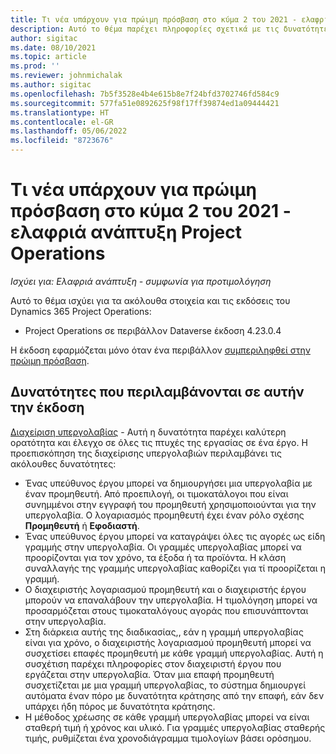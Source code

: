 ```yaml
---
title: Τι νέα υπάρχουν για πρώιμη πρόσβαση στο κύμα 2 του 2021 - ελαφριά ανάπτυξη Project Operations
description: Αυτό το θέμα παρέχει πληροφορίες σχετικά με τις δυνατότητες που είναι διαθέσιμες στην έκδοση πρώιμης πρόσβασης του κύματος 2 του 2021 του Project Operations για ελαφριά ανάπτυξη.
author: sigitac
ms.date: 08/10/2021
ms.topic: article
ms.prod: ''
ms.reviewer: johnmichalak
ms.author: sigitac
ms.openlocfilehash: 7b5f3528e4b4e615b8e7f24bfd3702746fd584c9
ms.sourcegitcommit: 577fa51e0892625f98f17ff39874ed1a09444421
ms.translationtype: HT
ms.contentlocale: el-GR
ms.lasthandoff: 05/06/2022
ms.locfileid: "8723676"
---
```

# <a name="whats-new-2021-wave-2-early-access---project-operations-lite-deployment"></a>Τι νέα υπάρχουν για πρώιμη πρόσβαση στο κύμα 2 του 2021 - ελαφριά ανάπτυξη Project Operations

_Ισχύει για: Ελαφριά ανάπτυξη - συμφωνία για προτιμολόγηση_

Αυτό το θέμα ισχύει για τα ακόλουθα στοιχεία και τις εκδόσεις του Dynamics 365 Project Operations:

  - Project Operations σε περιβάλλον Dataverse έκδοση 4.23.0.4

Η έκδοση εφαρμόζεται μόνο όταν ένα περιβάλλον [συμπεριληφθεί στην πρώιμη πρόσβαση](/power-platform/admin/opt-in-early-access-updates#how-to-enable-early-access-updates).

## <a name="features-included-in-this-release"></a>Δυνατότητες που περιλαμβάνονται σε αυτήν την έκδοση

[Διαχείριση υπεργολαβίας](/dynamics365/project-operations/pro/subcontracting/managing-subcontracts-overview) - Αυτή η δυνατότητα παρέχει καλύτερη ορατότητα και έλεγχο σε όλες τις πτυχές της εργασίας σε ένα έργο. Η προεπισκόπηση της διαχείρισης υπεργολαβιών περιλαμβάνει τις ακόλουθες δυνατότητες:

  - Ένας υπεύθυνος έργου μπορεί να δημιουργήσει μια υπεργολαβία με έναν προμηθευτή. Από προεπιλογή, οι τιμοκατάλογοι που είναι συνημμένοι στην εγγραφή του προμηθευτή χρησιμοποιούνται για την υπεργολαβία. Ο λογαριασμός προμηθευτή έχει έναν ρόλο σχέσης **Προμηθευτή** ή **Εφοδιαστή**.
  - Ένας υπεύθυνος έργου μπορεί να καταγράψει όλες τις αγορές ως είδη γραμμής στην υπεργολαβία. Οι γραμμές υπεργολαβίας μπορεί να προορίζονται για τον χρόνο, τα έξοδα ή τα προϊόντα. Η κλάση συναλλαγής της γραμμής υπεργολαβίας καθορίζει για τί προορίζεται η γραμμή.
  - Ο διαχειριστής λογαριασμού προμηθευτή και ο διαχειριστής έργου μπορούν να επαναλάβουν την υπεργολαβία. Η τιμολόγηση μπορεί να προσαρμόζεται στους τιμοκαταλόγους αγοράς που επισυνάπτονται στην υπεργολαβία.
  - Στη διάρκεια αυτής της διαδικασίας,, εάν η γραμμή υπεργολαβίας είναι για χρόνο, ο διαχειριστής λογαριασμού προμηθευτή μπορεί να συσχετίσει επαφές προμηθευτή με κάθε γραμμή υπεργολαβίας. Αυτή η συσχέτιση παρέχει πληροφορίες στον διαχειριστή έργου που εργάζεται στην υπεργολαβία. Όταν μια επαφή προμηθευτή συσχετίζεται με μια γραμμή υπεργολαβίας, το σύστημα δημιουργεί αυτόματα έναν πόρο με δυνατότητα κράτησης από την επαφή, εάν δεν υπάρχει ήδη πόρος με δυνατότητα κράτησης.
  - Η μέθοδος χρέωσης σε κάθε γραμμή υπεργολαβίας μπορεί να είναι σταθερή τιμή ή χρόνος και υλικό. Για γραμμές υπεργολαβίας σταθερής τιμής, ρυθμίζεται ένα χρονοδιάγραμμα τιμολογίων βάσει ορόσημου.
